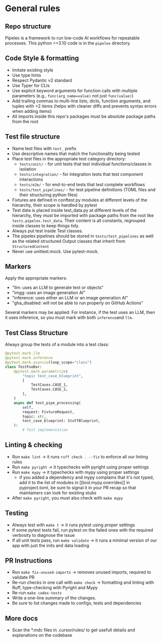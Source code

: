# General rules

## Repo structure

Pipelex is a framework to run low-code AI workflows for repeatable processes.
This python >=3.10 code is in the `pipelex` directory.

## Code Style & formatting

- Imitate existing style
- Use type hints
- Respect Pydantic v2 standard
- Use Typer for CLIs
- Use explicit keyword arguments for function calls with multiple parameters (e.g., `func(arg_name=value)` not just `func(value)`)
- Add trailing commas to multi-line lists, dicts, function arguments, and tuples with >2 items (helps with cleaner diffs and prevents syntax errors when adding items)
- All imports inside this repo's packages must be absolute package paths from the root

## Test file structure

- Name test files with `test_` prefix
- Use descriptive names that match the functionality being tested
- Place test files in the appropriate test category directory:
    - `tests/unit/` - for unit tests that test individual functions/classes in isolation
    - `tests/integration/` - for integration tests that test component interactions
    - `tests/e2e/` - for end-to-end tests that test complete workflows
    - `tests/test_pipelines/` - for test pipeline definitions (TOML files and their structuring python files)
- Fixtures are defined in conftest.py modules at different levels of the hierarchy, their scope is handled by pytest
- Test data is placed inside test_data.py at different levels of the hierarchy, they must be imported with package paths from the root like `tests.pipelex.test_data`. Their content is all constants, regrouped inside classes to keep things tidy.
- Always put test inside Test classes.
- The pipelex pipelines should be stored in `tests/test_pipelines` as well as the related structured Output classes that inherit from `StructuredContent`
- Never use unittest.mock. Use pytest-mock.

## Markers

Apply the appropriate markers:
- "llm: uses an LLM to generate text or objects"
- "imgg: uses an image generation AI"
- "inference: uses either an LLM or an image generation AI"
- "gha_disabled: will not be able to run properly on GitHub Actions"

Several markers may be applied. For instance, if the test uses an LLM, then it uses inference, so you must mark with both `inference`and `llm`.

## Test Class Structure

Always group the tests of a module into a test class:

```python
@pytest.mark.llm
@pytest.mark.inference
@pytest.mark.asyncio(loop_scope="class")
class TestFooBar:
    @pytest.mark.parametrize(
        "topic test_case_blueprint",
        [
            TestCases.CASE_1,
            TestCases.CASE_2,
        ],
    )
    async def test_pipe_processing(
        self,
        request: FixtureRequest,
        topic: str,
        test_case_blueprint: StuffBlueprint,
    ):
        # Test implementation
```

## Linting & checking

- Run `make lint` -> it runs `ruff check . --fix` to enforce all our linting rules
- Run `make pyright` -> it typechecks with pyright using proper settings
- Run `make mypy` -> it typechecks with mypy using proper settings
    - if you added a dependency and mypy complains that it's not typed, add it to the list of modules in [[tool.mypy.overrides]] in pyproject.toml, be sure to signal it in your PR recap so that maintainers can look for existing stubs
- After `make pyright`, you must also check with `make mypy`

## Testing

- Always test with `make t` -> it runs pytest using proper settings
- If some pytest tests fail, run pytest on the failed ones with the required verbosity to diagnose the issue
- If all unit tests pass, run `make validate` -> it runs a minimal version of our app with just the inits and data loading

## PR Instructions

- Run `make fix-unused-imports` -> removes unused imports, required to validate PR
- Re-run checks in one call with `make check` -> formatting and linting with Ruff, type-checking with Pyright and Mypy
- Re-run `make codex-tests`
- Write a one-line summary of the changes.
- Be sure to list changes made to configs, tests and dependencies

## More docs

- Scan the *.mdc files in .cursor/rules/ to get usefull details and explanations on the codebase